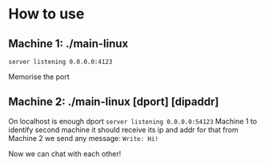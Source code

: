 # How to use

## Machine 1: ./main-linux
`server listening 0.0.0.0:4123`

Memorise the port

## Machine 2: ./main-linux [dport] [dipaddr]
On localhost is enough dport
`server listening 0.0.0.0:54123`
Machine 1 to identify second machine it should receive its ip and addr for that from Machine 2 we send any message:
`Write: Hi!`

Now we can chat with each other!
